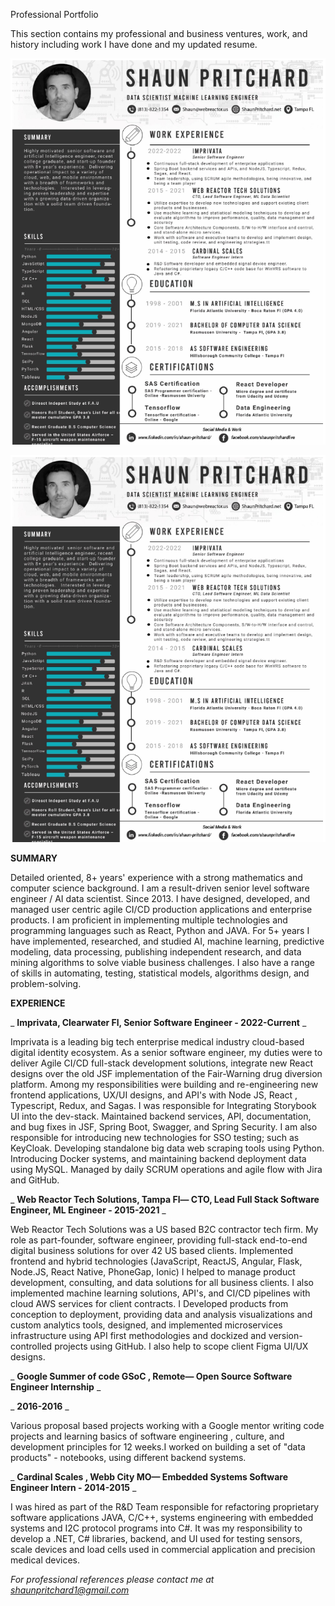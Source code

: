 Professional Portfolio

This section contains my professional and business ventures, work, and history including work I have done and my updated resume.

![Shauns Portfolio](https://github.com/shaungt1/Shaun-Pritchard-Portfolio/blob/master/Professional/assets/shaunportfolio.png)

![](https://github.com/shaungt1/Shaun-Pritchard-Portfolio/blob/master/Professional/assets/shaunportfolio.png)

**SUMMARY**

Detailed oriented, 8+ years' experience with a strong mathematics and computer science background. I am a result-driven senior level software engineer / AI data scientist. Since 2013. I have designed, developed, and managed user centric agile CI/CD production applications and enterprise products. I am proficient in implementing multiple technologies and programming languages such as React, Python and JAVA. For 5+ years I have implemented, researched, and studied AI, machine learning, predictive modeling, data processing, publishing independent research, and data mining algorithms to solve viable business challenges. I also have a range of skills in automating, testing, statistical models, algorithms design, and problem-solving.

**EXPERIENCE**

_ **Imprivata, Clearwater Fl, Senior Software Engineer - 2022-Current** _

Imprivata is a leading big tech enterprise medical industry cloud-based digital identity ecosystem. As a senior software engineer, my duties were to deliver Agile CI/CD full-stack development solutions, integrate new React designs over the old JSF implementation of the Fair-Warning drug diversion platform. Among my responsibilities were building and re-engineering new frontend applications, UX/UI designs, and API's with Node JS, React , Typescript, Redux, and Sagas. I was responsible for Integrating Storybook UI into the dev-stack. Maintained backend services, API, documentation, and bug fixes in JSF, Spring Boot, Swagger, and Spring Security. I am also responsible for introducing new technologies for SSO testing; such as KeyCloak. Developing standalone big data web scraping tools using Python. Introducing Docker systems, and maintaining backend deployment data using MySQL. Managed by daily SCRUM operations and agile flow with Jira and GitHub.

_ **Web Reactor Tech Solutions, Tampa Fl— CTO, Lead Full Stack Software Engineer, ML Engineer - 2015-2021** _

Web Reactor Tech Solutions was a US based B2C contractor tech firm. My role as part-founder, software engineer, providing full-stack end-to-end digital business solutions for over 42 US based clients. Implemented frontend and hybrid technologies (JavaScript, ReactJS, Angular, Flask, Node.JS, React Native, PhoneGap, Ionic) I helped to manage product development, consulting, and data solutions for all business clients. I also implemented machine learning solutions, API's, and CI/CD pipelines with cloud AWS services for client contracts. I Developed products from conception to deployment, providing data and analysis visualizations and custom analytics tools, designed, and implemented microservices infrastructure using API first methodologies and dockized and version-controlled projects using GitHub. I also help to scope client Figma UI/UX designs.

_ **Google Summer of code GSoC , Remote— Open Source Software Engineer Internship** _

_ **2016-2016** _

Various proposal based projects working with a Google mentor writing code projects and learning basics of software engineering , culture, and development principles for 12 weeks.I worked on building a set of "data products" - notebooks, using different backend systems.

_ **Cardinal Scales , Webb City MO— Embedded Systems Software Engineer Intern - 2014-2015** _

I was hired as part of the R&D Team responsible for refactoring proprietary software applications JAVA, C/C++, systems engineering with embedded systems and I2C protocol programs into C#. It was my responsibility to develop a .NET, C# libraries, backend, and UI used for testing sensors, scale devices and load cells used in commercial application and precision medical devices.

_For professional references please contact me at_ [_shaunpritchard1@gmail.com_](mailto:shaunpritchard1@gmail.com)